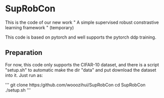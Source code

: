 # SupRobCon

This is the code of our new work " A simple supervised robust constrastive learning framework " (temporary)

This code is based on pytorch and well supports the pytorch ddp training.

## Preparation
For now, this code only supports the CIFAR-10 dataset, and there is a script "setup.sh" to 
automatic make the dir "data" and put download the dataset into it.
Just run as:

'''
  git clone https:/github.com/wooozihui/SupRobCon
  cd SupRobCon
  ./setup.sh
'''

